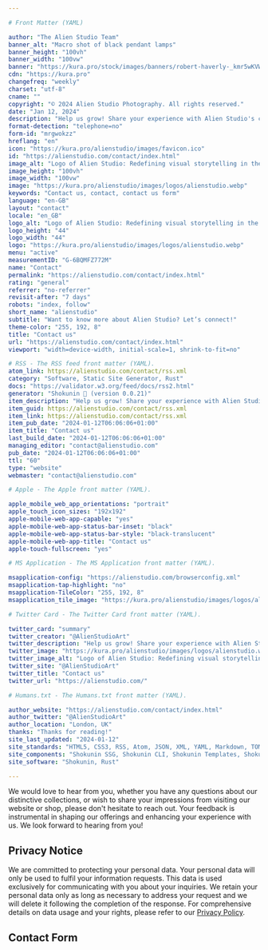 ```yaml
---

# Front Matter (YAML)

author: "The Alien Studio Team"
banner_alt: "Macro shot of black pendant lamps"
banner_height: "100vh"
banner_width: "100vw"
banner: "https://kura.pro/stock/images/banners/robert-haverly-_kmr5wKVW7E.webp"
cdn: "https://kura.pro"
changefreq: "weekly"
charset: "utf-8"
cname: ""
copyright: "© 2024 Alien Studio Photography. All rights reserved."
date: "Jan 12, 2024"
description: "Help us grow! Share your experience with Alien Studio's collections and website."
format-detection: "telephone=no"
form-id: "mrgwokzz"
hreflang: "en"
icon: "https://kura.pro/alienstudio/images/favicon.ico"
id: "https://alienstudio.com/contact/index.html"
image_alt: "Logo of Alien Studio: Redefining visual storytelling in the digital age."
image_height: "100vh"
image_width: "100vw"
image: "https://kura.pro/alienstudio/images/logos/alienstudio.webp"
keywords: "Contact us, contact, contact us form"
language: "en-GB"
layout: "contact"
locale: "en_GB"
logo_alt: "Logo of Alien Studio: Redefining visual storytelling in the digital age."
logo_height: "44"
logo_width: "44"
logo: "https://kura.pro/alienstudio/images/logos/alienstudio.webp"
menu: "active"
measurementID: "G-6BQMFZ772M"
name: "Contact"
permalink: "https://alienstudio.com/contact/index.html"
rating: "general"
referrer: "no-referrer"
revisit-after: "7 days"
robots: "index, follow"
short_name: "alienstudio"
subtitle: "Want to know more about Alien Studio? Let’s connect!"
theme-color: "255, 192, 8"
title: "Contact us"
url: "https://alienstudio.com/contact/index.html"
viewport: "width=device-width, initial-scale=1, shrink-to-fit=no"

# RSS - The RSS feed front matter (YAML).
atom_link: https://alienstudio.com/contact/rss.xml
category: "Software, Static Site Generator, Rust"
docs: "https://validator.w3.org/feed/docs/rss2.html"
generator: "Shokunin 🦀 (version 0.0.21)"
item_description: "Help us grow! Share your experience with Alien Studio's collections and website."
item_guid: https://alienstudio.com/contact/rss.xml
item_link: https://alienstudio.com/contact/rss.xml
item_pub_date: "2024-01-12T06:06:06+01:00"
item_title: "Contact us"
last_build_date: "2024-01-12T06:06:06+01:00"
managing_editor: "contact@alienstudio.com"
pub_date: "2024-01-12T06:06:06+01:00"
ttl: "60"
type: "website"
webmaster: "contact@alienstudio.com"

# Apple - The Apple front matter (YAML).

apple_mobile_web_app_orientations: "portrait"
apple_touch_icon_sizes: "192x192"
apple-mobile-web-app-capable: "yes"
apple-mobile-web-app-status-bar-inset: "black"
apple-mobile-web-app-status-bar-style: "black-translucent"
apple-mobile-web-app-title: "Contact us"
apple-touch-fullscreen: "yes"

# MS Application - The MS Application front matter (YAML).

msapplication-config: "https://alienstudio.com/browserconfig.xml"
msapplication-tap-highlight: "no"
msapplication-TileColor: "255, 192, 8"
msapplication_tile_image: "https://kura.pro/alienstudio/images/logos/alienstudio.webp"

# Twitter Card - The Twitter Card front matter (YAML).

twitter_card: "summary"
twitter_creator: "@AlienStudioArt"
twitter_description: "Help us grow! Share your experience with Alien Studio's collections and website."
twitter_image: "https://kura.pro/alienstudio/images/logos/alienstudio.webp"
twitter_image_alt: "Logo of Alien Studio: Redefining visual storytelling in the digital age."
twitter_site: "@AlienStudioArt"
twitter_title: "Contact us"
twitter_url: "https://alienstudio.com/"

# Humans.txt - The Humans.txt front matter (YAML).

author_website: "https://alienstudio.com/contact/index.html"
author_twitter: "@AlienStudioArt"
author_location: "London, UK"
thanks: "Thanks for reading!"
site_last_updated: "2024-01-12"
site_standards: "HTML5, CSS3, RSS, Atom, JSON, XML, YAML, Markdown, TOML"
site_components: "Shokunin SSG, Shokunin CLI, Shokunin Templates, Shokunin Themes, Kaishi SSG, Kaishi CLI, Kaishi Templates, Kaishi Themes"
site_software: "Shokunin, Rust"

---
```


We would love to hear from you, whether you have any questions about our distinctive collections, or wish to share your impressions from visiting our website or shop, please don't hesitate to reach out. Your feedback is instrumental in shaping our offerings and enhancing your experience with us. We look forward to hearing from you!

## Privacy Notice

We are committed to protecting your personal data. Your personal data will only be used to fulfil your information requests. This data is used exclusively for communicating with you about your inquiries. We retain your personal data only as long as necessary to address your request and we will delete it following the completion of the response. For comprehensive details on data usage and your rights, please refer to our [Privacy Policy](/privacy/index.html).

## Contact Form
